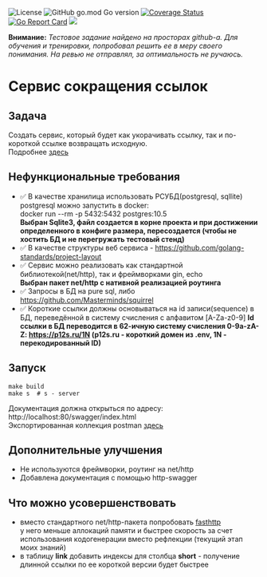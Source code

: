 ![License](https://img.shields.io/github/license/p12s/fintech-link-shorter)
![GitHub go.mod Go version](https://img.shields.io/github/go-mod/go-version/p12s/fintech-link-shorter?style=plastic)
[![Coverage Status](https://codecov.io/gh/p12s/fintech-link-shorter/branch/master/graph/badge.svg?token=4P04TA403S)](https://codecov.io/gh/p12s/fintech-link-shorter)
[![Go Report Card](https://goreportcard.com/badge/github.com/p12s/fintech-link-shorter)](https://goreportcard.com/report/github.com/p12s/fintech-link-shorter)
<img src="https://github.com/p12s/fintech-link-shorter/workflows/lint-build/badge.svg?branch=master">

**Внимание:** *Тестовое задание найдено на просторах github-а. Для обучения и тренировки, попробовал решить ее в меру своего понимания. На ревью не отправлял, за оптимальность не ручаюсь.*

# Сервис сокращения ссылок

## Задача
Создать сервис, который будет как укорачивать ссылку, так и по-короткой ссылке возвращать исходную.   
Подробнее [здесь](task.md)

## Нефункциональные требования
- ✅ В качестве хранилица использовать РСУБД(postgresql, sqllite)  
  postgresql можно запустить в docker:  
  docker run --rm -p 5432:5432 postgres:10.5  
  **Выбран Sqlite3, файл создается в корне проекта и при достижении определенного в конфиге размера, пересоздается (чтобы не хостить БД и не перегружать тестовый стенд)**
- ✅ В качестве структуры веб сервиса - https://github.com/golang-standards/project-layout
- ✅ Сервис можно реализовать как стандартной библиотекой(net/http), так и фреймворками gin, echo  
  **Выбран пакет net/http с нативной реализацией роутинга**
- ✅ Запросы в БД на pure sql, либо https://github.com/Masterminds/squirrel
- ✅ Короткие ссылки должны основываться на id записи(sequence) в БД, переведённой в систему счисления с алфавитом [A-Za-z0-9]
  **Id ссылки в БД переводится в 62-ичную систему счисления 0-9a-zA-Z: https://p12s.ru/1N (p12s.ru - короткий домен из .env, 1N - перекодированный ID)**

## Запуск
```
make build
make s  # s - server
```
Документация должна открыться по адресу:  
http://localhost:80/swagger/index.html  
Экспортированная коллекция postman [здесь](postman/fintech-link-shorter.postman_collection.json)    


## Дополнительные улучшения
- Не используются фреймворки, роутинг на net/http  
- Добавлена документация с помощью http-swagger  

## Что можно усовершенствовать
- вместо стандартного net/http-пакета попробовать [fasthttp](https://github.com/valyala/fasthttp)    
  у него меньше аллокаций памяти и быстрее скорость за счет использования кодогенерации вместо рефлекции (текущий этап моих знаний)  
- в таблицу **link** добавить индексы для столбца **short** - получение длинной ссылки по ее короткой версии будет быстрее

